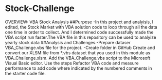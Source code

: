 # Stock-Challenge
OVERVIEW: VBA Stock Analysis
##Purpose
-In this project and analyisis, I edited, the Stock Market with VBA solution code to loop through all the data one time in order to collect. And I determined code successfully made the VBA script run faster.The VBA file in this repository can be used to analyize yearly stock data
##Analysis and Challenges
 -Prepare dataser VBA_Challenge.vbs file for the project.
-Create folder in GitHub 
Create and convert our XLSM file from *.vbs dataset that you used in this module as VBA_Challenge.xlsm.
Add the VBA_Challenge.vbs script to the Microsoft Visual Basic editor.
Use the steps Refactor VBA code and measure performance to add code where indicated by the numbered comments in the starter code file.
